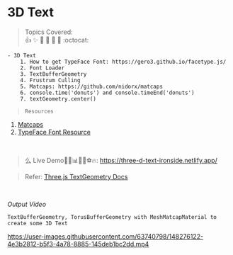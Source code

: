 # 3D Text 

 > Topics Covered: <br> 
  :+1: :sparkles: :camel: :tada:
:rocket: :metal: :octocat: <br>

    - 3D Text 
        1. How to get TypeFace Font: https://gero3.github.io/facetype.js/
        2. Font Loader
        3. TextBufferGeometry
        4. Frustrum Culling
        5. Matcaps: https://github.com/nidorx/matcaps 
        6. console.time('donuts') and console.timeEnd('donuts')
        7. textGeometry.center()
 
 
 >`Resources`
1. [Matcaps](https://github.com/nidorx/matcaps)
2. [TypeFace Font Resource](https://gero3.github.io/facetype.js/) 
      
  <br />
 
 >么 Live Demo🕵🏻📊🧩🔮⚽️🔥: https://three-d-text-ironside.netlify.app/ 

>  Refer: [Three.js TextGeometry Docs ](https://threejs.org/docs/#examples/en/geometries/TextGeometry)
 
 
  <br />
  
*Output Video*

`TextBufferGeometry, TorusBufferGeometry with MeshMatcapMaterial to create some 3D Text` 


https://user-images.githubusercontent.com/63740798/148276122-4e3b2812-b5f3-4a78-8885-145deb1bc2dd.mp4

